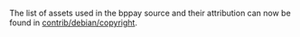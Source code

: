 The list of assets used in the bppay source and their attribution can now be found in [contrib/debian/copyright](../contrib/debian/copyright).
